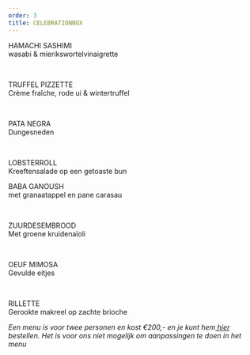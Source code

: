 ```yaml
---
order: 3
title: CELEBRATIONBOX
---
```

HAMACHI SASHIMI \
wasabi & mierikswortelvinaigrette 

 

TRUFFEL PIZZETTE \
Crème fraîche, rode ui & wintertruffel 

 

PATA NEGRA \
Dungesneden 

 

LOBSTERROLL \
Kreeftensalade op een getoaste bun 



BABA GANOUSH\
met granaatappel en pane carasau

 

ZUURDESEMBROOD\
Met groene kruidenaïoli 

 

OEUF MIMOSA \
Gevulde eitjes 

 

RILLETTE \
Gerookte makreel op zachte brioche 

*Een menu is voor twee personen en kost €200,- en je kunt hem[ hier](https://www.resengo.com/Code/Resengo/?Action=CA_EVENT&CompanyID=1739713&CID=2626&SCID=0&CACID=2&AID=1&EventID=158363177) bestellen. Het is voor ons niet mogelijk om aanpassingen te doen in het menu*